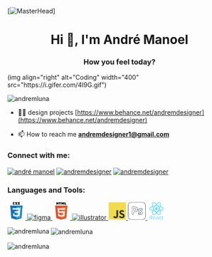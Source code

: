 [![MasterHead](https://mir-s3-cdn-cf.behance.net/4d1224fb53bdce6aa39aca1cb3dcbe83/a045793d-8563-45f2-9ea6-47eea8e02068_rwc_0x0x5746x819x5746.png?h=18e9783af2651e443636e8bb24954103)]
<h1 align="center">Hi 👋, I'm André Manoel</h1>
<h3 align="center">How you feel today?</h3>
(img align="right" alt="Coding" width="400" src="https://i.gifer.com/4I9G.gif")

<p align="left"> <img src="https://komarev.com/ghpvc/?username=andremluna&label=Profile%20views&color=0e75b6&style=flat" alt="andremluna" /> </p>

- 👨‍💻 design projects [https://www.behance.net/andremdesigner](https://www.behance.net/andremdesigner)

- 📫 How to reach me **andremdesigner1@gmail.com**

<h3 align="left">Connect with me:</h3>
<p align="left">
<a href="https://linkedin.com/in/andré manoel" target="blank"><img align="center" src="https://raw.githubusercontent.com/rahuldkjain/github-profile-readme-generator/master/src/images/icons/Social/linked-in-alt.svg" alt="andré manoel" height="30" width="40" /></a>
<a href="https://instagram.com/andremdesigner" target="blank"><img align="center" src="https://raw.githubusercontent.com/rahuldkjain/github-profile-readme-generator/master/src/images/icons/Social/instagram.svg" alt="andremdesigner" height="30" width="40" /></a>
<a href="https://www.behance.net/andremdesigner" target="blank"><img align="center" src="https://raw.githubusercontent.com/rahuldkjain/github-profile-readme-generator/master/src/images/icons/Social/behance.svg" alt="andremdesigner" height="30" width="40" /></a>
</p>

<h3 align="left">Languages and Tools:</h3>
<p align="left"> <a href="https://www.w3schools.com/css/" target="_blank" rel="noreferrer"> <img src="https://raw.githubusercontent.com/devicons/devicon/master/icons/css3/css3-original-wordmark.svg" alt="css3" width="40" height="40"/> </a> <a href="https://www.figma.com/" target="_blank" rel="noreferrer"> <img src="https://www.vectorlogo.zone/logos/figma/figma-icon.svg" alt="figma" width="40" height="40"/> </a> <a href="https://www.w3.org/html/" target="_blank" rel="noreferrer"> <img src="https://raw.githubusercontent.com/devicons/devicon/master/icons/html5/html5-original-wordmark.svg" alt="html5" width="40" height="40"/> </a> <a href="https://www.adobe.com/in/products/illustrator.html" target="_blank" rel="noreferrer"> <img src="https://www.vectorlogo.zone/logos/adobe_illustrator/adobe_illustrator-icon.svg" alt="illustrator" width="40" height="40"/> </a> <a href="https://developer.mozilla.org/en-US/docs/Web/JavaScript" target="_blank" rel="noreferrer"> <img src="https://raw.githubusercontent.com/devicons/devicon/master/icons/javascript/javascript-original.svg" alt="javascript" width="40" height="40"/> </a> <a href="https://www.photoshop.com/en" target="_blank" rel="noreferrer"> <img src="https://raw.githubusercontent.com/devicons/devicon/master/icons/photoshop/photoshop-line.svg" alt="photoshop" width="40" height="40"/> </a> <a href="https://reactjs.org/" target="_blank" rel="noreferrer"> <img src="https://raw.githubusercontent.com/devicons/devicon/master/icons/react/react-original-wordmark.svg" alt="react" width="40" height="40"/> </a> </p>

<p><img align="left" src="https://github-readme-stats.vercel.app/api/top-langs?username=andremluna&show_icons=true&locale=en&layout=compact" alt="andremluna" /></p>

<p>&nbsp;<img align="center" src="https://github-readme-stats.vercel.app/api?username=andremluna&show_icons=true&locale=en" alt="andremluna" /></p>

<p><img align="center" src="https://github-readme-streak-stats.herokuapp.com/?user=andremluna&" alt="andremluna" /></p>
